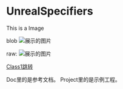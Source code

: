 # UnrealSpecifiers

This is a Image

blob
![展示的图片](https://github.com/fjz13/UnrealSpecifiers/blob/main/Images/1.png)

raw:
![展示的图片](https://github.com/fjz13/UnrealSpecifiers/raw/main/Images/1.png)



[Class1跳转](https://github.com/fjz13/UnrealSpecifiers/blob/main/Class/Class1.md)

Doc里的是参考文档。
Project里的是示例工程。